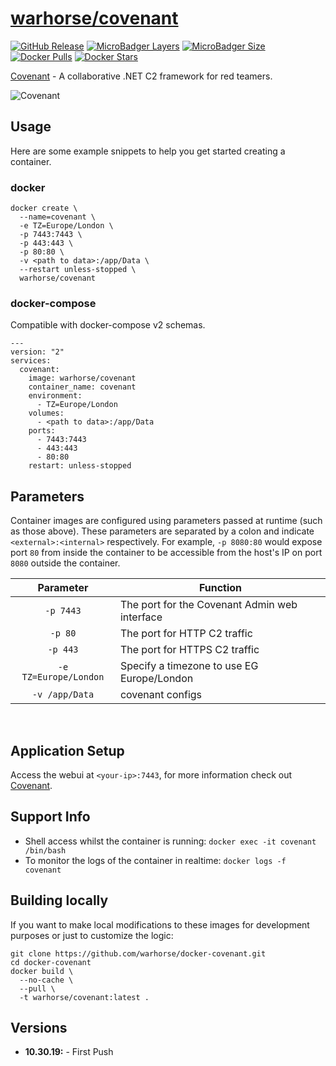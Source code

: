 # [warhorse/covenant](https://github.com/warhorse/docker-covenant)
[![GitHub Release](https://img.shields.io/github/release/warhorse/docker-covenant.svg?style=flat-square&color=E68523)](https://github.com/warhorse/docker-covenant/releases)
[![MicroBadger Layers](https://img.shields.io/microbadger/layers/warhorse/covenant.svg?style=flat-square&color=E68523)](https://microbadger.com/images/warhorse/covenant "Get your own version badge on microbadger.com")
[![MicroBadger Size](https://img.shields.io/microbadger/image-size/warhorse/covenant.svg?style=flat-square&color=E68523)](https://microbadger.com/images/warhorse/covenant "Get your own version badge on microbadger.com")
[![Docker Pulls](https://img.shields.io/docker/pulls/warhorse/covenant.svg?style=flat-square&color=E68523)](https://hub.docker.com/r/warhorse/covenant)
[![Docker Stars](https://img.shields.io/docker/stars/warhorse/covenant.svg?style=flat-square&color=E68523)](https://hub.docker.com/r/warhorse/covenant)

[Covenant](https://github.com/cobbr/Covenant) - A collaborative .NET C2 framework for red teamers.


![Covenant](https://raw.githubusercontent.com/wiki/cobbr/Covenant/covenant.png)

## Usage

Here are some example snippets to help you get started creating a container.

### docker

```
docker create \
  --name=covenant \
  -e TZ=Europe/London \
  -p 7443:7443 \
  -p 443:443 \
  -p 80:80 \
  -v <path to data>:/app/Data \
  --restart unless-stopped \
  warhorse/covenant
```

### docker-compose

Compatible with docker-compose v2 schemas.

```
---
version: "2"
services:
  covenant:
    image: warhorse/covenant
    container_name: covenant
    environment:
      - TZ=Europe/London
    volumes:
      - <path to data>:/app/Data
    ports:
      - 7443:7443
      - 443:443
      - 80:80
    restart: unless-stopped
```

## Parameters

Container images are configured using parameters passed at runtime (such as those above). These parameters are separated by a colon and indicate `<external>:<internal>` respectively. For example, `-p 8080:80` would expose port `80` from inside the container to be accessible from the host's IP on port `8080` outside the container.

| Parameter | Function |
| :----: | --- |
| `-p 7443` | The port for the Covenant Admin web interface |
| `-p 80` | The port for HTTP C2 traffic |
| `-p 443` | The port for HTTPS C2 traffic |
| `-e TZ=Europe/London` | Specify a timezone to use EG Europe/London|
| `-v /app/Data` | covenant configs |

&nbsp;
## Application Setup

Access the webui at `<your-ip>:7443`, for more information check out [Covenant](https://github.com/cobbr/Covenant).



## Support Info

* Shell access whilst the container is running: `docker exec -it covenant /bin/bash`
* To monitor the logs of the container in realtime: `docker logs -f covenant`

## Building locally

If you want to make local modifications to these images for development purposes or just to customize the logic:
```
git clone https://github.com/warhorse/docker-covenant.git
cd docker-covenant
docker build \
  --no-cache \
  --pull \
  -t warhorse/covenant:latest .
```
## Versions

* **10.30.19:** - First Push
